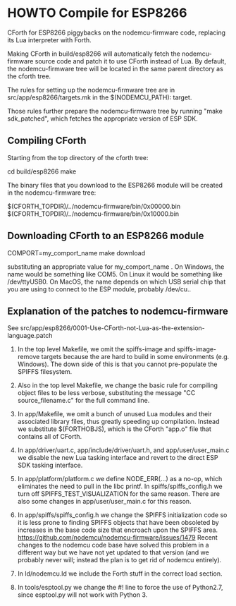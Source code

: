  # HOWTO Compile for ESP8266 #

CForth for ESP8266 piggybacks on the nodemcu-firmware code, replacing
its Lua interpreter with Forth.

Making CForth in build/esp8266 will automatically fetch the
nodemcu-firmware source code and patch it to use CForth instead
of Lua.  By default, the nodemcu-firmware tree will be located
in the same parent directory as the cforth tree.

The rules for setting up the nodemcu-firmware tree are in
src/app/esp8266/targets.mk in the $(NODEMCU_PATH): target.

Those rules further prepare the nodemcu-firmware tree by
running "make sdk_patched", which fetches the appropriate
version of ESP SDK.

## Compiling CForth ##

Starting from the top directory of the cforth tree:

  cd build/esp8266
  make

The binary files that you download to the ESP8266 module will
be created in the nodemcu-firmware tree:

  $(CFORTH_TOPDIR)/../nodemcu-firmware/bin/0x00000.bin
  $(CFORTH_TOPDIR)/../nodemcu-firmware/bin/0x10000.bin

## Downloading CForth to an ESP8266 module ##

  COMPORT=my_comport_name make download

substituting an appropriate value for my_comport_name .  On Windows,
the name would be something like COM5.  On Linux it would be something
like /dev/ttyUSB0.  On MacOS, the name depends on which USB serial chip
that you are using to connect to the ESP module, probably /dev/cu.<something>.

## Explanation of the patches to nodemcu-firmware ##

See src/app/esp8266/0001-Use-CForth-not-Lua-as-the-extension-language.patch

1) In the top level Makefile, we omit the spiffs-image and spiffs-image-remove
targets because the are hard to build in some environments (e.g. Windows).
The down side of this is that you cannot pre-populate the SPIFFS filesystem.

2) Also in the top level Makefile, we change the basic rule for compiling
object files to be less verbose, substituting the message "CC source_filename.c"
for the full command line.

3) In app/Makefile, we omit a bunch of unused Lua modules and their associated
library files, thus greatly speeding up compilation.  Instead we substitute
$(FORTHOBJS), which is the CForth "app.o" file that contains all of CForth.

4) In app/driver/uart.c, app/include/driver/uart.h, and
app/user/user_main.c we disable the new Lua tasking interface and
revert to the direct ESP SDK tasking interface.

5) In app/platform/platform.c we define NODE_ERR(...) as a no-op, which
eliminates the need to pull in the libc printf.  In spiffs/spiffs_config.h
we turn off SPIFFS_TEST_VISUALIZATION for the same reason.  There are also
some changes in app/user/user_main.c for this reason.

6) In app/spiffs/spiffs_config.h we change the SPIFFS initialization code
so it is less prone to finding SPIFFS objects that have been obsoleted
by increases in the base code size that encroach upon the SPIFFS area.
https://github.com/nodemcu/nodemcu-firmware/issues/1479
Recent changes to the nodemcu code base have solved this problem in a
different way but we have not yet updated to that version (and we probably
never will; instead the plan is to get rid of nodemcu entirely).

7) In ld/nodemcu.ld we include the Forth stuff in the correct load section.

8) In tools/esptool.py we change the #! line to force the use of Python2.7,
since esptool.py will not work with Python 3.
